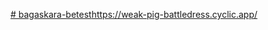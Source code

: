 [# bagaskara-betest](https://weak-pig-battledress.cyclic.app/)https://weak-pig-battledress.cyclic.app/
